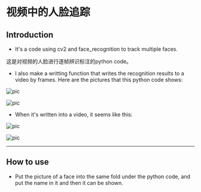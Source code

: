 # 视频中的人脸追踪

## Introduction

 - It's a code using cv2 and face_recognition to track multiple faces.

这是对视频的人脸进行逐帧辨识标注的python code。

 - I also make a writting function that writes the recognition results to a video by frames.
Here are the pictures that this python code shows:

 ![pic](https://github.com/AdamAlive/MarkdownRef/blob/master/193.jpg?raw=true )
 
 ![pic](https://github.com/AdamAlive/MarkdownRef/blob/master/194.jpg?raw=true )
 
  - When it's written into a video, it seems like this:
 
  ![pic](https://github.com/AdamAlive/MarkdownRef/blob/master/141.gif?raw=true )
  
  ![pic](https://github.com/AdamAlive/MarkdownRef/blob/master/142.gif?raw=true )
  
*********************  

## How to use

 - Put the picture of a face into the same fold under the python code, and put the name in it and then it can be shown.
